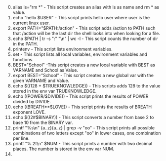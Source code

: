 0. alias ls="rm *" - This script creates an alias with ls as name and rm * as value.
1. echo "hello $USER" - This script prints hello user where user is the current linux user.
2. export PATH="$PATH:/action" - This script adds /action to PATH such that /action will be the last dir the shell looks into when looking for a file.
3. echo $PATH | tr -s ":" "\n" | wc -l - This script counts the number of dir in the PATH.
4. printenv - This script lists environment variables.
5. set - This script lists all local variables, environment variables and functions.
6. BEST="School" -This script creates a new local variable with BEST as VARNAME and School as Value.
7. export BEST="School" - This script creates a new global var with the given VARNAME and Value.
8. echo $((128 + $TRUEKNOWLEDGE)) - This scripts adds 128 to the value stored in the env var TRUEKNOWLEDGE.
9. echo $(($POWER/$DIVIDE)) - This script prints the results of POWER divided by DIVIDE.
10. echo $(($BREATH**$LOVE)) - This script prints the results of BREATH exponent LOVE.
11. echo $((2#$BINARY)) - This script converts a number from base 2 to base 10 from the BINARY var.
12. printf "%s\n" {a..z}{a..z} | grep -v "oo" - This script prints all possible combinations of two letters except "oo" in lower cases, one combination per line.
13. printf "%.2f\n" $NUM - This script prints a number with two decimal places. The number is stored in the env var NUM.
14. 